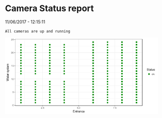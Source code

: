 Camera Status report
================
11/06/2017 - 12:15:11

    All cameras are up and running

![](camreport_files/figure-markdown_github/unnamed-chunk-2-1.png)
